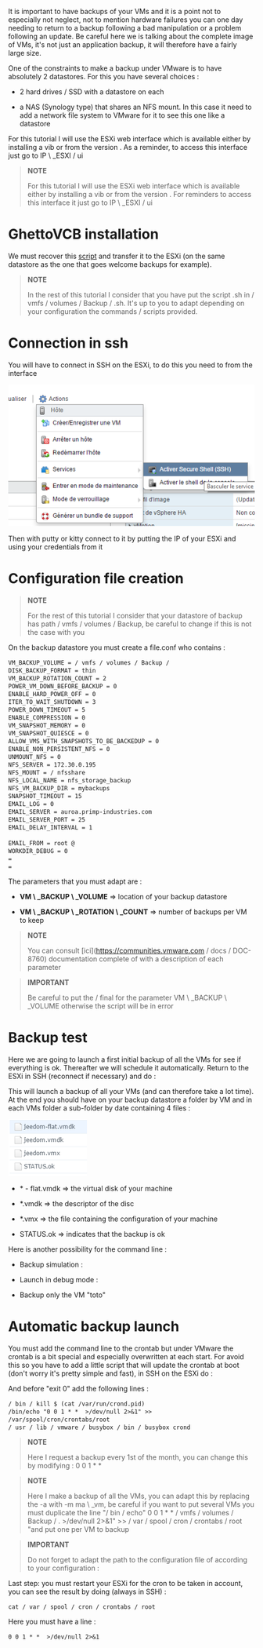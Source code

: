 It is important to have backups of your VMs and it is a point not to
especially not neglect, not to mention hardware failures you can
one day needing to return to a backup following a bad
manipulation or a problem following an update. Be careful here we
is talking about the complete image of VMs, it's not just an application backup,
it will therefore have a fairly large size.

One of the constraints to make a backup under VMware is to have
absolutely 2 datastores. For this you have several choices :

-   2 hard drives / SSD with a datastore on each

-   a NAS (Synology type) that shares an NFS mount. In this case it
    need to add a network file system to VMware for it to see
    this one like a datastore

For this tutorial I will use the ESXi web interface which is
available either by installing a vib or from the version
. As a reminder, to access this interface just
go to IP \ _ESXI / ui

> **NOTE**
>
> For this tutorial I will use the ESXi web interface which is
> available either by installing a vib or from the
> version . For reminders to access this interface it
> just go to IP \ _ESXI / ui

GhettoVCB installation 
=========================

We must recover this
[script](https://raw.githubusercontent.com/lamw//master/.sh)
and transfer it to the ESXi (on the same datastore as the one that goes
welcome backups for example).

> **NOTE**
>
> In the rest of this tutorial I consider that you have put the script
> .sh in / vmfs / volumes / Backup / .sh. It's up to you to adapt
> depending on your configuration the commands / scripts provided.

Connection in ssh 
================

You will have to connect in SSH on the ESXi, to do this you need to
from the interface

![vmware.backup](images/vmware.backup.PNG)

Then with putty or kitty connect to it by putting the IP of
your ESXi and using your credentials from it

Configuration file creation 
====================================

> **NOTE**
>
> For the rest of this tutorial I consider that your datastore of
> backup has path / vmfs / volumes / Backup, be careful to change if
> this is not the case with you

On the backup datastore you must create a  file.conf who
contains :

    VM_BACKUP_VOLUME = / vmfs / volumes / Backup /
    DISK_BACKUP_FORMAT = thin
    VM_BACKUP_ROTATION_COUNT = 2
    POWER_VM_DOWN_BEFORE_BACKUP = 0
    ENABLE_HARD_POWER_OFF = 0
    ITER_TO_WAIT_SHUTDOWN = 3
    POWER_DOWN_TIMEOUT = 5
    ENABLE_COMPRESSION = 0
    VM_SNAPSHOT_MEMORY = 0
    VM_SNAPSHOT_QUIESCE = 0
    ALLOW_VMS_WITH_SNAPSHOTS_TO_BE_BACKEDUP = 0
    ENABLE_NON_PERSISTENT_NFS = 0
    UNMOUNT_NFS = 0
    NFS_SERVER = 172.30.0.195
    NFS_MOUNT = / nfsshare
    NFS_LOCAL_NAME = nfs_storage_backup
    NFS_VM_BACKUP_DIR = mybackups
    SNAPSHOT_TIMEOUT = 15
    EMAIL_LOG = 0
    EMAIL_SERVER = auroa.primp-industries.com
    EMAIL_SERVER_PORT = 25
    EMAIL_DELAY_INTERVAL = 1
    
    EMAIL_FROM = root @ 
    WORKDIR_DEBUG = 0
    =
    =

The parameters that you must adapt are :

-   **VM \ _BACKUP \ _VOLUME** ⇒ location of your backup datastore

-   **VM \ _BACKUP \ _ROTATION \ _COUNT** ⇒ number of backups per VM to keep

> **NOTE**
>
> You can consult
> [ici](https://communities.vmware.com / docs / DOC-8760) documentation
> complete of  with a description of each parameter

> **IMPORTANT**
>
> Be careful to put the / final for the parameter
> VM \ _BACKUP \ _VOLUME otherwise the script will be in error

Backup test 
==============

Here we are going to launch a first initial backup of all the VMs for
see if everything is ok. Thereafter we will schedule it automatically.
Return to the ESXi in SSH (reconnect if necessary) and do :

    

This will launch a backup of all your VMs (and can therefore take a lot
time). At the end you should have on your backup datastore a
folder by VM and in each VMs folder a sub-folder by date
containing 4 files :

![vmware.backup2](images/vmware.backup2.PNG)

-   \* - flat.vmdk ⇒ the virtual disk of your machine

-   \*.vmdk ⇒ the descriptor of the disc

-   \*.vmx ⇒ the file containing the configuration of your machine

-   STATUS.ok ⇒ indicates that the backup is ok

Here is another possibility for the command line :

-   Backup simulation :

<!-- -->

    

-   Launch in debug mode :

<!-- -->

    

-   Backup only the VM "toto"

<!-- -->

    

Automatic backup launch 
=================================

You must add the command line to the crontab but under VMware the
crontab is a bit special and especially overwritten at each start. For
avoid this so you have to add a little script that will update the
crontab at boot (don't worry it's pretty simple and fast), in
SSH on the ESXi do :

    

And before "exit 0" add the following lines :

    / bin / kill $ (cat /var/run/crond.pid)
    /bin/echo "0 0 1 * *  >/dev/null 2>&1" >> /var/spool/cron/crontabs/root
    / usr / lib / vmware / busybox / bin / busybox crond

> **NOTE**
>
> Here I request a backup every 1st of the month, you can change
> this by modifying : 0 0 1 \* \*

> **NOTE**
>
> Here I make a backup of all the VMs, you can adapt this by
> replacing the -a with -m ma \ _vm, be careful if you want to put
> several VMs you must duplicate the line "/ bin / echo" 0 0 1 \* \*
> / vmfs / volumes / Backup / .
>  &gt;/dev/null 2&gt;&1" &gt;&gt;
> / var / spool / cron / crontabs / root "and put one per VM to backup

> **IMPORTANT**
>
> Do not forget to adapt the path to the configuration file of
>  according to your configuration :
> 

Last step: you must restart your ESXi for the cron to be taken
in account, you can see the result by doing (always in SSH) :

    cat / var / spool / cron / crontabs / root

Here you must have a line :

    0 0 1 * *  >/dev/null 2>&1
